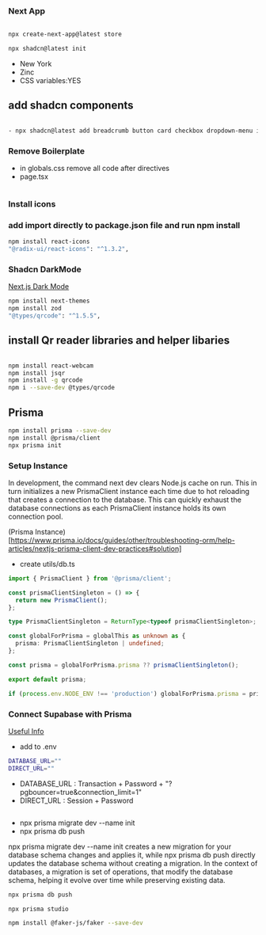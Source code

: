 ### Next App

```sh

npx create-next-app@latest store
```

```sh
npx shadcn@latest init

```

- New York
- Zinc
- CSS variables:YES



## add shadcn components
```sh

- npx shadcn@latest add breadcrumb button card checkbox dropdown-menu input label popover select separator table textarea toast skeleton carousel


```

### Remove Boilerplate

- in globals.css remove all code after directives
- page.tsx

```tsx

```
### Install icons
### add import directly to package.json file and run npm install
```sh
npm install react-icons
"@radix-ui/react-icons": "^1.3.2",

```

### Shadcn DarkMode

[Next.js Dark Mode](https://ui.shadcn.com/docs/dark-mode/next)

```sh
npm install next-themes
npm install zod 
"@types/qrcode": "^1.5.5",
```

## install Qr reader libraries and helper libaries
```sh

npm install react-webcam
npm install jsqr 
npm install -g qrcode 
npm i --save-dev @types/qrcode

```

## Prisma 
```sh
npm install prisma --save-dev
npm install @prisma/client
npx prisma init

```

### Setup Instance

In development, the command next dev clears Node.js cache on run. This in turn initializes a new PrismaClient instance each time due to hot reloading that creates a connection to the database. This can quickly exhaust the database connections as each PrismaClient instance holds its own connection pool.

(Prisma Instance)[https://www.prisma.io/docs/guides/other/troubleshooting-orm/help-articles/nextjs-prisma-client-dev-practices#solution]

- create utils/db.ts

```ts
import { PrismaClient } from '@prisma/client';

const prismaClientSingleton = () => {
  return new PrismaClient();
};

type PrismaClientSingleton = ReturnType<typeof prismaClientSingleton>;

const globalForPrisma = globalThis as unknown as {
  prisma: PrismaClientSingleton | undefined;
};

const prisma = globalForPrisma.prisma ?? prismaClientSingleton();

export default prisma;

if (process.env.NODE_ENV !== 'production') globalForPrisma.prisma = prisma;
```


### Connect Supabase with Prisma

[Useful Info](https://supabase.com/partners/integrations/prisma)

- add to .env

```bash
DATABASE_URL=""
DIRECT_URL=""
```

- DATABASE_URL : Transaction + Password + "?pgbouncer=true&connection_limit=1"
- DIRECT_URL : Session + Password

```prisma

```

- npx prisma migrate dev --name init
- npx prisma db push

npx prisma migrate dev --name init creates a new migration for your database schema
changes and applies it, while npx prisma db push directly updates the database schema without creating a migration. In the context of databases, a migration is set of operations, that modify the database schema, helping it evolve over time while preserving existing data.

```bash
npx prisma db push
```

```bash
npx prisma studio
```

```sh
npm install @faker-js/faker --save-dev
```